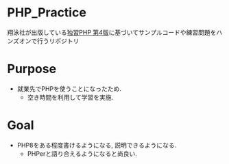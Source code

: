 # PHP_Practice
翔泳社が出版している[独習PHP 第4版](https://www.shoeisha.co.jp/book/detail/9784798168494)に基づいてサンプルコードや練習問題をハンズオンで行うリポジトリ

# Purpose
- 就業先でPHPを使うことになったため.
  - 空き時間を利用して学習を実施.

# Goal
- PHP8をある程度書けるようになる, 説明できるようになる.
  - PHPerと語り合えるようになると尚良い. 
